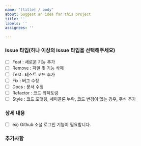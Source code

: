 ```yaml
---
name: "[title] / body"
about: Suggest an idea for this project
title: ''
labels: ''
assignees: ''

---
```


### Issue 타입(하나 이상의 Issue 타입을 선택해주세요)
- [ ] Feat : 새로운 기능 추가
- [ ] Remove : 파일 및 기능 삭제
- [ ] Test : 테스트 코드 추가
- [ ] Fix : 버그 수정
- [ ] Docs : 문서 수정
- [ ] Refactor : 코드 리펙토링
- [ ] Style : 코드 포맷팅, 세미콜론 누락, 코드 변경이 없는 경우, 주석 추가

### 상세 내용
- [ ] ex) Github 소셜 로그인 기능이 필요합니다.

### 추가사항
